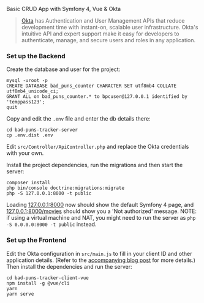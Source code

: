 Basic CRUD App with Symfony 4, Vue & Okta

> [Okta](https://developer.okta.com) has Authentication and User Management APIs that reduce development time with instant-on, scalable user infrastructure. Okta's intuitive API and expert support make it easy for developers to authenticate, manage, and secure users and roles in any application.

### Set up the Backend

Create the database and user for the project:

```
mysql -uroot -p
CREATE DATABASE bad_puns_counter CHARACTER SET utf8mb4 COLLATE utf8mb4_unicode_ci;
GRANT ALL on bad_puns_counter.* to bpcuser@127.0.0.1 identified by 'temppass123';
quit
```

Copy and edit the `.env` file and enter the db details there:

```
cd bad-puns-tracker-server
cp .env.dist .env
```

Edit `src/Controller/ApiController.php` and replace the Okta credentials with your own.

Install the project dependencies, run the migrations and then start the server:

```
composer install
php bin/console doctrine:migrations:migrate
php -S 127.0.0.1:8000 -t public
```

Loading [127.0.0.1:8000](127.0.0.1:8000) now should show the default Symfony 4 page, and [127.0.0.1:8000/movies](127.0.0.1:8000/movies) should show you a 'Not authorized' message. NOTE: if using a virtual machine and NAT, you might need to run the server as `php -S 0.0.0.0:8000 -t public` instead.

### Set up the Frontend

Edit the Okta configuration in `src/main.js` to fill in your client ID and other application details. (Refer to the [accompanying blog post](https://developer.okta.com/blog/2018/06/14/php-crud-app-symfony-vue) for more details.) Then install the dependencies and run the server:

```
cd bad-puns-tracker-client-vue
npm install -g @vue/cli
yarn
yarn serve
```
